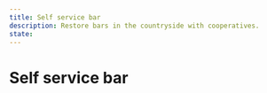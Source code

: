 ```yaml
---
title: Self service bar
description: Restore bars in the countryside with cooperatives.
state:
---
```


# Self service bar
